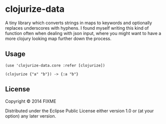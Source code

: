 # clojurize-data

A tiny library which converts strings in maps to keywords and optionally replaces underscores with hyphens.
I found myself writing this kind of function often when dealing with json input, where you might want to have
a more clojury looking map further down the process.

## Usage

```
(use 'clojurize-data.core :refer [clojurize])
```

```
(clojurize {"a" "b"}) -> {:a "b"}
```

## License

Copyright © 2014 FIXME

Distributed under the Eclipse Public License either version 1.0 or (at
your option) any later version.
